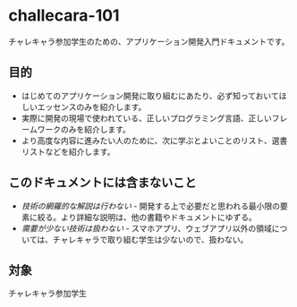 # challecara-101

チャレキャラ参加学生のための、アプリケーション開発入門ドキュメントです。

## 目的

- はじめてのアプリケーション開発に取り組むにあたり、必ず知っておいてほしいエッセンスのみを紹介します。
- 実際に開発の現場で使われている、正しいプログラミング言語、正しいフレームワークのみを紹介します。
- より高度な内容に進みたい人のために、次に学ぶとよいことのリスト、選書リストなどを紹介します。

## このドキュメントには含まないこと

- _技術の網羅的な解説は行わない_ - 開発する上で必要だと思われる最小限の要素に絞る。より詳細な説明は、他の書籍やドキュメントにゆずる。
- _需要が少ない技術は扱わない_ - スマホアプリ、ウェブアプリ以外の領域については、チャレキャラで取り組む学生は少ないので、扱わない。

## 対象

チャレキャラ参加学生
